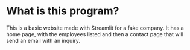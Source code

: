 # What is this program?

This is a basic website made with Streamlit
for a fake company. It has a home page, with
the employees listed and then a contact page
that will send an email with an inquiry.